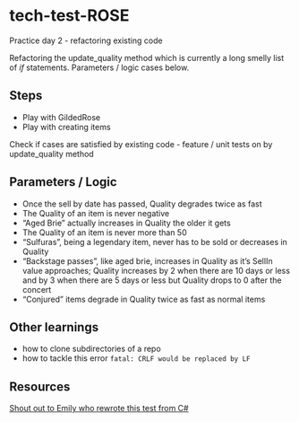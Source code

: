 # tech-test-ROSE

Practice day 2 - refactoring existing code

Refactoring the update_quality method which is currently a long smelly list of *if* statements. Parameters / logic cases below. 

## Steps

- Play with GildedRose
- Play with creating items

Check if cases are satisfied by existing code - feature  / unit tests on by update_quality method

## Parameters / Logic
- Once the sell by date has passed, Quality degrades twice as fast
- The Quality of an item is never negative
- “Aged Brie” actually increases in Quality the older it gets
- The Quality of an item is never more than 50
- “Sulfuras”, being a legendary item, never has to be sold or decreases in Quality
- “Backstage passes”, like aged brie, increases in Quality as it’s SellIn value approaches; Quality increases by 2 when there are 10 days or less and by 3 when there are 5 days or less but Quality drops to 0 after the concert
- “Conjured” items degrade in Quality twice as fast as normal items


## Other learnings
- how to clone subdirectories of a repo
- how to tackle this error `fatal: CRLF would be replaced by LF`





## Resources

[Shout out to Emily who rewrote this test from C#](https://github.com/emilybache/GildedRose-Refactoring-Kata)
